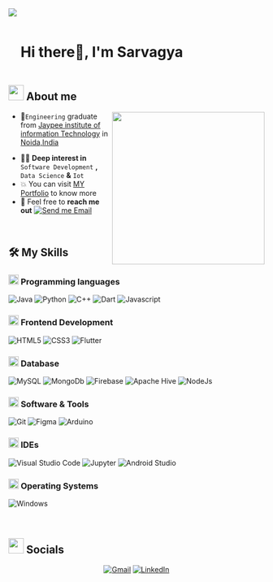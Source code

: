 <!--horizontal divider(gradiant)-->
<img src="https://user-images.githubusercontent.com/73097560/115834477-dbab4500-a447-11eb-908a-139a6edaec5c.gif">

<!--h1 without bottom border-->

<div id="user-content-toc">
  <ul align="left">
    <summary><h1 style="display: inline-block">Hi there👋, I'm Sarvagya</h1></summary>
  </ul>
</div>


<!--About Me-->

## <picture><img src = "https://github.com/7oSkaaa/7oSkaaa/blob/main/Images/about_me.gif?raw=true" width = 30px></picture> About me

<picture> <img align="right" src="https://media.giphy.com/media/SWoSkN6DxTszqIKEqv/giphy.gif" width = 300px></picture>

- :school:`Engineering` graduate from [Jaypee institute of information Technology](https://www.jiit.ac.in/) in [Noida,India](https://ev.buaa.edu.cn/)
<!-- - :trophy: `2022 MCM/ICM` Finalist **&** 4x `Scholarship` -->
- :technologist: **Deep interest in** `Software Development` **,** `Data Science` **&** `Iot`
- :boom: You can visit [MY Portfolio](https://portfolio-web-38cc0.web.app/#/) to know more
- :email: Feel free to **reach me out** [![Send me Email](https://img.shields.io/static/v1?label=email&amp;message=sarvagya&amp;color=EA4335&amp;style=flat-square)](mailto:saxenasarvagya11@gmail.com)
<!-- - :nerd_face: Always believe `"You are what you loved"` -->

<br>

## 🛠️ My Skills

### <picture> <img src = "https://github.com/7oSkaaa/7oSkaaa/blob/main/Images/Programming_Languages.gif?raw=true" width = 20px>  </picture> Programming languages

![Java](https://img.shields.io/badge/Java-ED8B00?style=flat-sqaure&logo=openjdk&logoColor=white)
![Python](https://img.shields.io/badge/Python-3776AB?style=flat-sqaure&logo=python&logoColor=white)
![C++](https://img.shields.io/badge/C%2B%2B-00599C?style=flat-sqaure&logo=c%2B%2B&logoColor=white)
![Dart](https://img.shields.io/badge/Dart-0175C2?style=flat-sqaure&logo=dart&logoColor=white)
![Javascript](https://img.shields.io/badge/JavaScript-F7DF1E?style=flat-sqaure&logo=javascript&logoColor=black)

### <picture> <img src = "https://github.com/7oSkaaa/7oSkaaa/blob/main/Images/Front_End.gif?raw=true" width = 20px>  </picture> Frontend Development

![HTML5](https://img.shields.io/badge/HTML5-E34F26?style=flat-sqaure&logo=html5&logoColor=white)
![CSS3](https://img.shields.io/badge/CSS3-1572B6?style=flat-square&logo=css3&logoColor=white)
![Flutter](https://img.shields.io/badge/Flutter-02569B?style=flat-sqaure&logo=flutter&logoColor=white)
<!-- ![Vue](https://img.shields.io/badge/Vue.js-4FC08D?style=flat-square&logo=Vue.js&logoColor=white)
![npm](https://img.shields.io/badge/npm-CB3837?style=flat-square&logo=npm&logoColor=white)
![Axios](https://img.shields.io/badge/Axios-5A29E4?style=flat-square&logo=Axios&logoColor=white) -->

### <picture> <img src = "https://github.com/7oSkaaa/7oSkaaa/blob/main/Images/CP_PS.gif?raw=true" width = 20px>  </picture> Database

<!-- ![ApacheSpark](https://img.shields.io/badge/ApacheSpark-E25A1C?style=flat-square&logo=ApacheSpark&logoColor=white)
![ApacheHadoop](https://img.shields.io/badge/ApacheHadoop-66CCFF?style=flat-square&logo=ApacheHadoop&logoColor=white) -->
![MySQL](https://img.shields.io/badge/MySQL-005C84?style=flat-sqaure&logo=mysql&logoColor=white)
![MongoDb](https://img.shields.io/badge/MongoDB-4EA94B?style=flat-sqaure&logo=mongodb&logoColor=white)
![Firebase](https://img.shields.io/badge/Firebase-039BE5?style=.flat-square&logo=Firebase&logoColor=white)
![Apache Hive](https://img.shields.io/badge/Apache%20Hive-FDEE21?style=.flat-square&logo=apachehive&logoColor=black)
![NodeJs](https://img.shields.io/badge/Node.js-43853D?style=flat-sqaure&logo=node.js&logoColor=white)
<!-- ![Numpy](https://img.shields.io/badge/Numpy-013243?style=flat-square&logo=Numpy&logoColor=white)
![Tableau](https://img.shields.io/badge/Tableau-E97627?style=flat-square&logo=Tableau&logoColor=white)
![PowerBI](https://img.shields.io/badge/PowerBI-F2C811?style=flat-square&logo=PowerBI&logoColor=white) -->

### <picture> <img src = "https://github.com/7oSkaaa/7oSkaaa/blob/main/Images/Software_Tools.gif?raw=true" width = 20px>  </picture> Software & Tools

![Git](https://img.shields.io/badge/GIT-E44C30?style=.flat-square&logo=git&logoColor=white)
![Figma](https://img.shields.io/badge/figma-%23F24E1E.svg?style=.flat-square&logo=figma&logoColor=white)
![Arduino](https://img.shields.io/badge/Arduino-00979D?style=.flat-square&logo=Arduino&logoColor=white)
<!-- ![Tensorflow](https://img.shields.io/badge/TensorFlow-FF6F00?style=flat-square&logo=tensorflow&logoColor=white) -->

### <picture> <img src = "https://github.com/7oSkaaa/7oSkaaa/blob/main/Images/IDEs.gif?raw=true" width = 20px>  </picture> IDEs

![Visual Studio Code](https://img.shields.io/badge/Visual_Studio_Code-007ACC?style=.flat-square&logo=Visual-Studio-Code&logoColor=white)
![Jupyter](https://img.shields.io/badge/Jupyter-F37626?style=.flat-square&logo=Jupyter&logoColor=white)
![Android Studio](https://img.shields.io/badge/Android_Studio-3DDC84?style=.flat-square&logo=android-studio&logoColor=white)

### <picture> <img src = "https://github.com/7oSkaaa/7oSkaaa/blob/main/Images/OS.gif?raw=true" width = 20px>  </picture> Operating Systems

![Windows](https://img.shields.io/badge/Windows-0078D6?style=.flat-square&logo=Windows&logoColor=white)
<!-- ![MacOS](https://img.shields.io/badge/MacOS-000000?style=flat-square&logo=macOS&logoColor=white)
![Ubuntu](https://img.shields.io/badge/Ubuntu-E95420?style=flat-square&logo=Ubuntu&logoColor=white)
![KaliLinux](https://img.shields.io/badge/Kali-557C94?style=flat-square&logo=KaliLinux&logoColor=white) -->

<br>

## <picture> <img src = "https://github.com/7oSkaaa/7oSkaaa/blob/main/Images/Statistics.gif?raw=true" width = 30px>  </picture> Socials

<p align="center">
	<a href="mailto:saxenasarvagya11@gmail.com"><img src="https://img.icons8.com/bubbles/50/000000/gmail.png" alt="Gmail"/></a>
<!-- 	<a href="https://github.com/kaizoku01"><img src="https://img.icons8.com/bubbles/50/000000/github.png" alt="GitHub"/></a> -->
	<a href="https://www.linkedin.com/in/sarvagya-saxena-513a841b6/"><img src="https://img.icons8.com/bubbles/50/000000/linkedin.png" alt="LinkedIn"/>  </a>
<!-- 	<a href="https://www.facebook.com/rythm.shandlya/"><img src="https://img.icons8.com/bubbles/50/000000/facebook-new.png" alt="Facebook"/></a> -->
<!-- 	<a href="https://www.instagram.com/sarvagyaa._/"><img src="https://img.icons8.com/bubbles/50/000000/instagram.png" alt="Instagram"/></a> -->
</a>
</p>

<!--- stats & Trophy (start) -->

<!-- <p align="left"> -->
  <!--- stats (start) -->
<!-- <table align="left">
<tr border="none">
<td width="50%" align="center">
  <img  align="left"  src="https://github-readme-stats.vercel.app/api?username=ElioChiu&theme=dark&show_icons=true&count_private=true" />
  <br></br>
  <img  title="🔥 Get streak stats for your profile at git.io/streak-stats" alt="Mark streak" src="https://github-readme-streak-stats.herokuapp.com/?user=ElioChiu&theme=dark&hide_border=false" /> 
</td>


<td width="50%" align="center">

  <img  align="center"  src="https://github-readme-stats.anuraghazra1.vercel.app/api/top-langs/?username=ElioChiu&theme=dark&hide_border=false&no-bg=true&no-frame=true&langs_count=7"/>

  </td>
</tr>
</table> -->
<!--- stats (end) -->

<!--- trophy (start) -->

<!-- <div align=left>
  <a href="https://github.com/ryo-ma/github-profile-trophy" title="Go to Source">
      <img align="center" width=84% src="https://github-profile-trophy.vercel.app/?username=ElioChiu&theme=radical&row=1&column=7&margin-h=15&margin-w=5&no-bg=true" alt="TROPHY" />
    </a>
</div> -->

<!--- trophy (start) -->
</p>        
<!--- stats (end) -->

<br>

<!--profile visit count-->

<!-- <div align="center">


[![](https://visitcount.itsvg.in/api?id=ElioChiu&label=Profile%20Views&color=1&pretty=false)](https://visitcount.itsvg.in)

</div> -->

<!--horizontal divider(gradiant)-->
<!-- <img src="https://user-images.githubusercontent.com/73097560/115834477-dbab4500-a447-11eb-908a-139a6edaec5c.gif">

-----------

Credit: [ElioChiu](https://github.com/ElioChiu)

Last Edited on: 10/7/2023 -->
